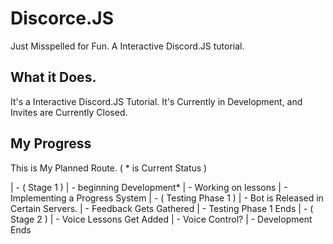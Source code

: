 # Discorce.JS
Just Misspelled for Fun. A Interactive Discord.JS tutorial.

## What it Does.
It's a Interactive Discord.JS Tutorial.
It's Currently in Development, and Invites are Currently Closed.

## My Progress
This is My Planned Route.
( * is Current Status )

| - ( Stage 1 )
| - beginning Development*
| - Working on lessons
| - Implementing a Progress System
| - ( Testing Phase 1 )
| - Bot is Released in Certain Servers.
| - Feedback Gets Gathered
| - Testing Phase 1 Ends
| - ( Stage 2 )
| - Voice Lessons Get Added
| - Voice Control?
| - Development Ends

